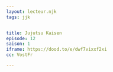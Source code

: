 ```yaml
---
layout: lecteur.njk
tags: jjk


title: Jujutsu Kaisen
episode: 12
saison: 1
iframe: https://dood.to/e/dwf7vixxf2xi
cc: VostFr

---
```

    